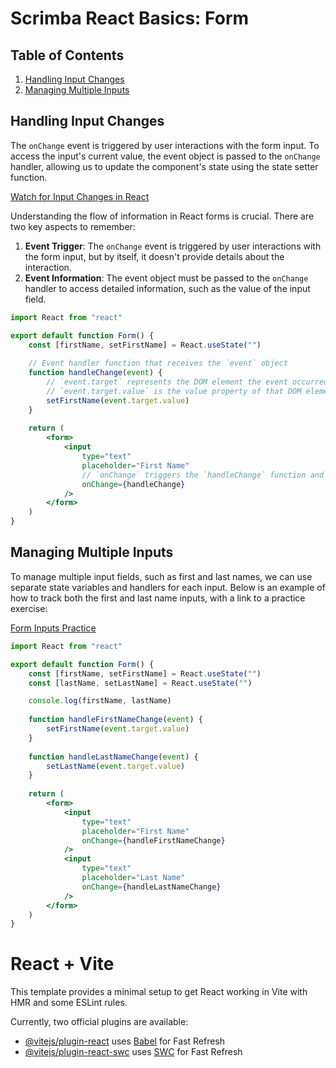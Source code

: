 # Scrimba React Basics: Form 

## Table of Contents
1. [Handling Input Changes](#handling-input-changes)
2. [Managing Multiple Inputs](#managing-multiple-inputs)

## Handling Input Changes

The `onChange` event is triggered by user interactions with the form input. To access the input's current value, the event object is passed to the `onChange` handler, allowing us to update the component's state using the state setter function.

[Watch for Input Changes in React](https://scrimba.com/learn/frontend/watch-for-input-changes-in-react-co1bc45cd92a4e5e4aea7cc45)


Understanding the flow of information in React forms is crucial. There are two key aspects to remember:

1. **Event Trigger**: The `onChange` event is triggered by user interactions with the form input, but by itself, it doesn't provide details about the interaction.
2. **Event Information**: The event object must be passed to the `onChange` handler to access detailed information, such as the value of the input field.


```jsx
import React from "react"

export default function Form() {
    const [firstName, setFirstName] = React.useState("")
    
    // Event handler function that receives the `event` object
    function handleChange(event) {
        // `event.target` represents the DOM element the event occurred on
        // `event.target.value` is the value property of that DOM element
        setFirstName(event.target.value)
    }
    
    return (
        <form>
            <input
                type="text"
                placeholder="First Name"
                // `onChange` triggers the `handleChange` function and passes the `event` object
                onChange={handleChange}
            />
        </form>
    )
}
```

## Managing Multiple Inputs

To manage multiple input fields, such as first and last names, we can use separate state variables and handlers for each input. Below is an example of how to track both the first and last name inputs, with a link to a practice exercise:

[Form Inputs Practice](https://scrimba.com/learn/frontend/form-inputs-practice-co5014a2691f7e17ada7501af)

```jsx
import React from "react"

export default function Form() {
    const [firstName, setFirstName] = React.useState("")
    const [lastName, setLastName] = React.useState("")

    console.log(firstName, lastName)
    
    function handleFirstNameChange(event) {
        setFirstName(event.target.value)
    }
    
    function handleLastNameChange(event) {
        setLastName(event.target.value)
    }
    
    return (
        <form>
            <input
                type="text"
                placeholder="First Name"
                onChange={handleFirstNameChange}
            />
            <input
                type="text"
                placeholder="Last Name"
                onChange={handleLastNameChange}
            />
        </form>
    )
}
```

# React + Vite

This template provides a minimal setup to get React working in Vite with HMR and some ESLint rules.

Currently, two official plugins are available:

- [@vitejs/plugin-react](https://github.com/vitejs/vite-plugin-react/blob/main/packages/plugin-react/README.md) uses [Babel](https://babeljs.io/) for Fast Refresh
- [@vitejs/plugin-react-swc](https://github.com/vitejs/vite-plugin-react-swc) uses [SWC](https://swc.rs/) for Fast Refresh

